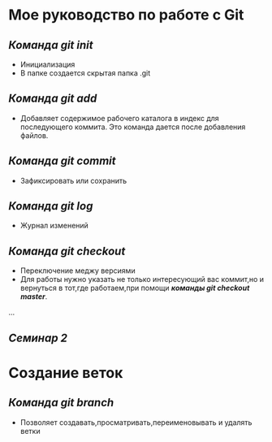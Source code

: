 # Мое руководство по работе с Git

***Команда git init***
--
- Инициализация 
- В папке создается скрытая папка .git

***Команда git add***
--
- Добавляет содержимое рабочего каталога в индекс для последующего коммита. Это команда дается после добавления файлов.

***Команда git commit***
--
- Зафиксировать или сохранить 

***Команда git log***
--
- Журнал изменений 

***Команда git checkout***
--
- Переключение меджу версиями
- Для работы нужно указать не только интересующий вас коммит,но и вернуться в тот,где работаем,при помощи ***команды git checkout master***.

...

## *Семинар 2* 

# Создание веток

***Команда git branch***
---
- Позволяет создавать,просматривать,переименовывать и удалять ветки

